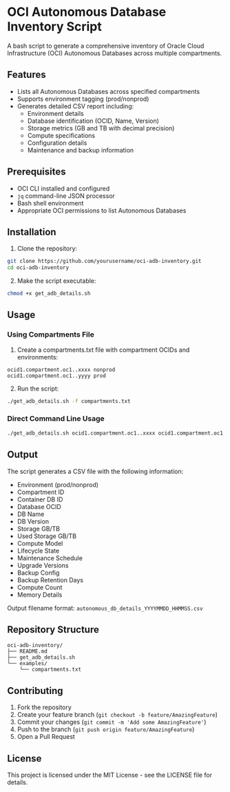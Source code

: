 # OCI Autonomous Database Inventory Script

A bash script to generate a comprehensive inventory of Oracle Cloud Infrastructure (OCI) Autonomous Databases across multiple compartments.

## Features

- Lists all Autonomous Databases across specified compartments
- Supports environment tagging (prod/nonprod)
- Generates detailed CSV report including:
  - Environment details
  - Database identification (OCID, Name, Version)
  - Storage metrics (GB and TB with decimal precision)
  - Compute specifications
  - Configuration details
  - Maintenance and backup information

## Prerequisites

- OCI CLI installed and configured
- `jq` command-line JSON processor
- Bash shell environment
- Appropriate OCI permissions to list Autonomous Databases

## Installation

1. Clone the repository:
```bash
git clone https://github.com/yourusername/oci-adb-inventory.git
cd oci-adb-inventory
```

2. Make the script executable:
```bash
chmod +x get_adb_details.sh
```

## Usage

### Using Compartments File

1. Create a compartments.txt file with compartment OCIDs and environments:
```
ocid1.compartment.oc1..xxxx nonprod
ocid1.compartment.oc1..yyyy prod
```

2. Run the script:
```bash
./get_adb_details.sh -f compartments.txt
```

### Direct Command Line Usage

```bash
./get_adb_details.sh ocid1.compartment.oc1..xxxx ocid1.compartment.oc1..yyyy
```

## Output

The script generates a CSV file with the following information:
- Environment (prod/nonprod)
- Compartment ID
- Container DB ID
- Database OCID
- DB Name
- DB Version
- Storage GB/TB
- Used Storage GB/TB
- Compute Model
- Lifecycle State
- Maintenance Schedule
- Upgrade Versions
- Backup Config
- Backup Retention Days
- Compute Count
- Memory Details

Output filename format: `autonomous_db_details_YYYYMMDD_HHMMSS.csv`

## Repository Structure

```
oci-adb-inventory/
├── README.md
├── get_adb_details.sh
└── examples/
    └── compartments.txt
```

## Contributing

1. Fork the repository
2. Create your feature branch (`git checkout -b feature/AmazingFeature`)
3. Commit your changes (`git commit -m 'Add some AmazingFeature'`)
4. Push to the branch (`git push origin feature/AmazingFeature`)
5. Open a Pull Request

## License

This project is licensed under the MIT License - see the LICENSE file for details.
